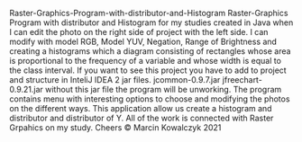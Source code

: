 Raster-Graphics-Program-with-distributor-and-Histogram
Raster-Graphics Program with distributor and Histogram for my studies created in Java when I can edit the photo on the right side of project with the left side. I can modify with model RGB, Model YUV, Negation, Range of Brightness and creating a histograms which a diagram consisting of rectangles whose area is proportional to the frequency of a variable and whose width is equal to the class interval.
If you want to see this project you have to add to project and structure in InteliJ IDEA 2 jar files.
jcommon-0.9.7.jar
jfreechart-0.9.21.jar
without this jar file the program will be unworking.
The program contains menu with interesting options to choose and modifying the photos on the different ways.
This application allow us create a histogram and distributor and distributor of Y.
All of the work is connected with Raster Grpahics on my study.
Cheers
&copy; Marcin Kowalczyk 2021
